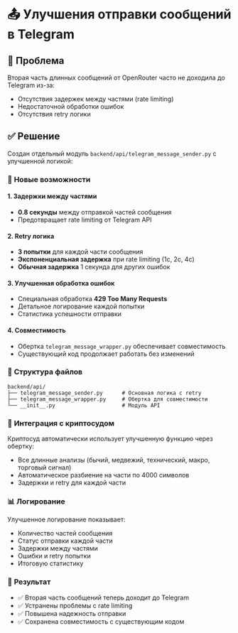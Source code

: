# 📤 Улучшения отправки сообщений в Telegram

## 🎯 **Проблема**

Вторая часть длинных сообщений от OpenRouter часто не доходила до Telegram из-за:
- Отсутствия задержек между частями (rate limiting)
- Недостаточной обработки ошибок
- Отсутствия retry логики

## ✅ **Решение**

Создан отдельный модуль `backend/api/telegram_message_sender.py` с улучшенной логикой:

### 🔧 **Новые возможности**

#### **1. Задержки между частями**
- **0.8 секунды** между отправкой частей сообщения
- Предотвращает rate limiting от Telegram API

#### **2. Retry логика**
- **3 попытки** для каждой части сообщения
- **Экспоненциальная задержка** при rate limiting (1с, 2с, 4с)
- **Обычная задержка** 1 секунда для других ошибок

#### **3. Улучшенная обработка ошибок**
- Специальная обработка **429 Too Many Requests**
- Детальное логирование каждой попытки
- Статистика успешности отправки

#### **4. Совместимость**
- Обертка `telegram_message_wrapper.py` обеспечивает совместимость
- Существующий код продолжает работать без изменений

### 📁 **Структура файлов**

```
backend/api/
├── telegram_message_sender.py      # Основная логика с retry
├── telegram_message_wrapper.py     # Обертка для совместимости
└── __init__.py                     # Модуль API
```

### 🔄 **Интеграция с криптосудом**

Криптосуд автоматически использует улучшенную функцию через обертку:
- Все длинные анализы (бычий, медвежий, технический, макро, торговый сигнал)
- Автоматическое разбиение на части по 4000 символов
- Задержки и retry для каждой части

### 📊 **Логирование**

Улучшенное логирование показывает:
- Количество частей сообщения
- Статус отправки каждой части
- Задержки между частями
- Ошибки и retry попытки
- Итоговую статистику

### 🚀 **Результат**

- ✅ Вторая часть сообщений теперь доходит до Telegram
- ✅ Устранены проблемы с rate limiting
- ✅ Повышена надежность отправки
- ✅ Сохранена совместимость с существующим кодом 